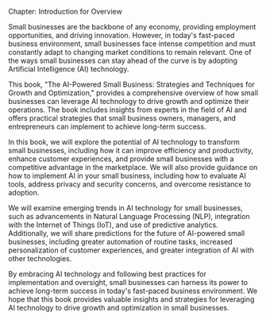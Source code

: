 Chapter: Introduction for Overview

Small businesses are the backbone of any economy, providing employment opportunities, and driving innovation. However, in today's fast-paced business environment, small businesses face intense competition and must constantly adapt to changing market conditions to remain relevant. One of the ways small businesses can stay ahead of the curve is by adopting Artificial Intelligence (AI) technology.

This book, "The AI-Powered Small Business: Strategies and Techniques for Growth and Optimization," provides a comprehensive overview of how small businesses can leverage AI technology to drive growth and optimize their operations. The book includes insights from experts in the field of AI and offers practical strategies that small business owners, managers, and entrepreneurs can implement to achieve long-term success.

In this book, we will explore the potential of AI technology to transform small businesses, including how it can improve efficiency and productivity, enhance customer experiences, and provide small businesses with a competitive advantage in the marketplace. We will also provide guidance on how to implement AI in your small business, including how to evaluate AI tools, address privacy and security concerns, and overcome resistance to adoption.

We will examine emerging trends in AI technology for small businesses, such as advancements in Natural Language Processing (NLP), integration with the Internet of Things (IoT), and use of predictive analytics. Additionally, we will share predictions for the future of AI-powered small businesses, including greater automation of routine tasks, increased personalization of customer experiences, and greater integration of AI with other technologies.

By embracing AI technology and following best practices for implementation and oversight, small businesses can harness its power to achieve long-term success in today's fast-paced business environment. We hope that this book provides valuable insights and strategies for leveraging AI technology to drive growth and optimization in small businesses.

